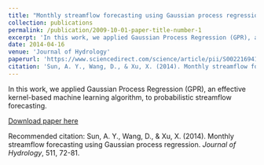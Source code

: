 ```yaml
---
title: "Monthly streamflow forecasting using Gaussian process regression"
collection: publications
permalink: /publication/2009-10-01-paper-title-number-1
excerpt: 'In this work, we applied Gaussian Process Regression (GPR), an effective kernel-based machine learning algorithm, to probabilistic streamflow forecasting.'
date: 2014-04-16
venue: 'Journal of Hydrology'
paperurl: 'https://www.sciencedirect.com/science/article/pii/S0022169414000298'
citation: 'Sun, A. Y., Wang, D., & Xu, X. (2014). Monthly streamflow forecasting using Gaussian process regression. <i>Journal of Hydrology</i>, 511, 72-81.'
---
```

In this work, we applied Gaussian Process Regression (GPR), an effective kernel-based machine learning algorithm, to probabilistic streamflow forecasting.

[Download paper here](https://www.sciencedirect.com/science/article/pii/S0022169414000298)

Recommended citation: Sun, A. Y., Wang, D., & Xu, X. (2014). Monthly streamflow forecasting using Gaussian process regression. <i>Journal of Hydrology</i>, 511, 72-81.
